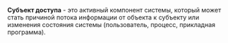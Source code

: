 **Субъект доступа** -  это активный компонент системы, который может стать причиной потока информации от объекта к субъекту или изменения состояния системы (пользователь, процесс, прикладная программа).